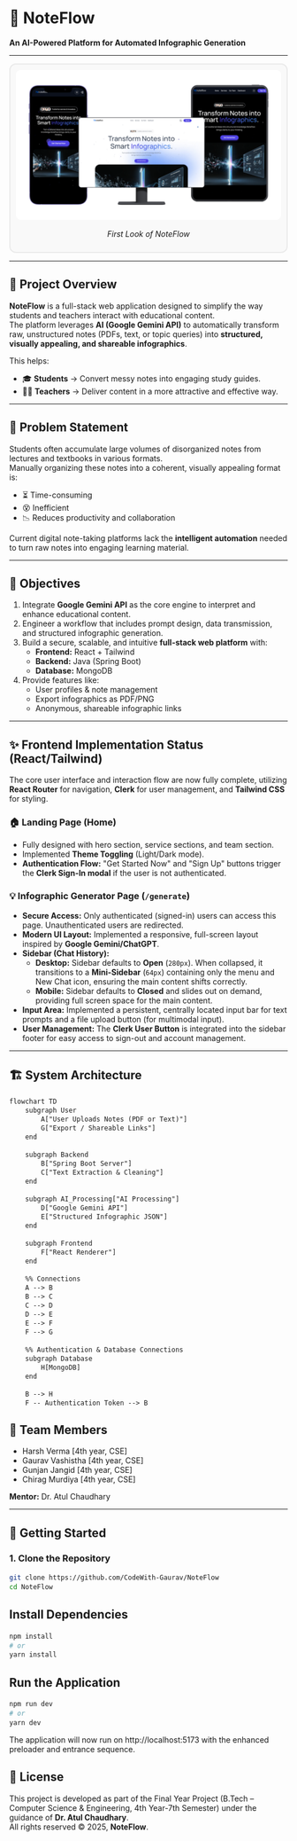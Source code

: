 # 📘 NoteFlow  
**An AI-Powered Platform for Automated Infographic Generation** 

---

<div align="center" style="border: 2px solid #eaeaea; border-radius: 12px; padding: 10px; background-color: #f9f9f9;">
  <img src="./src/assets/NoteFlow_Demo.png" alt="NoteFlow Objectives" width="800" style="border-radius: 8px;"/>
  <p><em>First Look of NoteFlow</em></p>
</div>

---

## 🚀 Project Overview
**NoteFlow** is a full-stack web application designed to simplify the way students and teachers interact with educational content.  
The platform leverages **AI (Google Gemini API)** to automatically transform raw, unstructured notes (PDFs, text, or topic queries) into **structured, visually appealing, and shareable infographics**.  

This helps:
- 🎓 **Students** → Convert messy notes into engaging study guides.  
- 👨‍🏫 **Teachers** → Deliver content in a more attractive and effective way.
  
---

## 🎯 Problem Statement
Students often accumulate large volumes of disorganized notes from lectures and textbooks in various formats.  
Manually organizing these notes into a coherent, visually appealing format is:  
- ⏳ Time-consuming  
- 😵 Inefficient  
- 📉 Reduces productivity and collaboration  

Current digital note-taking platforms lack the **intelligent automation** needed to turn raw notes into engaging learning material.  

---

## 🧩 Objectives
1. Integrate **Google Gemini API** as the core engine to interpret and enhance educational content.  
2. Engineer a workflow that includes prompt design, data transmission, and structured infographic generation.  
3. Build a secure, scalable, and intuitive **full-stack web platform** with:  
   - **Frontend:** React + Tailwind  
   - **Backend:** Java (Spring Boot)  
   - **Database:** MongoDB  
4. Provide features like:  
   - User profiles & note management  
   - Export infographics as PDF/PNG  
   - Anonymous, shareable infographic links  

---

## ✨ Frontend Implementation Status (React/Tailwind)

The core user interface and interaction flow are now fully complete, utilizing **React Router** for navigation, **Clerk** for user management, and **Tailwind CSS** for styling.

### 🏠 Landing Page (Home)
- Fully designed with hero section, service sections, and team section.
- Implemented **Theme Toggling** (Light/Dark mode).
- **Authentication Flow:** "Get Started Now" and "Sign Up" buttons trigger the **Clerk Sign-In modal** if the user is not authenticated.

### 💡 Infographic Generator Page (`/generate`)
- **Secure Access:** Only authenticated (signed-in) users can access this page. Unauthenticated users are redirected.
- **Modern UI Layout:** Implemented a responsive, full-screen layout inspired by **Google Gemini/ChatGPT**.
- **Sidebar (Chat History):**
    - **Desktop:** Sidebar defaults to **Open** (`280px`). When collapsed, it transitions to a **Mini-Sidebar** (`64px`) containing only the menu and New Chat icon, ensuring the main content shifts correctly.
    - **Mobile:** Sidebar defaults to **Closed** and slides out on demand, providing full screen space for the main content.
- **Input Area:** Implemented a persistent, centrally located input bar for text prompts and a file upload button (for multimodal input).
- **User Management:** The **Clerk User Button** is integrated into the sidebar footer for easy access to sign-out and account management.

---

## 🏗️ System Architecture
```mermaid
flowchart TD
    subgraph User
        A["User Uploads Notes (PDF or Text)"]
        G["Export / Shareable Links"]
    end

    subgraph Backend
        B["Spring Boot Server"]
        C["Text Extraction & Cleaning"]
    end

    subgraph AI_Processing["AI Processing"]
        D["Google Gemini API"]
        E["Structured Infographic JSON"]
    end

    subgraph Frontend
        F["React Renderer"]
    end

    %% Connections
    A --> B
    B --> C
    C --> D
    D --> E
    E --> F
    F --> G
    
    %% Authentication & Database Connections
    subgraph Database
        H[MongoDB]
    end
    
    B --> H
    F -- Authentication Token --> B
```

## 👥 Team Members

- Harsh Verma [4th year, CSE]
- Gaurav Vashistha [4th year, CSE]
- Gunjan Jangid [4th year, CSE]
- Chirag Murdiya [4th year, CSE]

**Mentor:** Dr. Atul Chaudhary  

---

## 🚀 Getting Started

### 1. Clone the Repository
```bash
git clone https://github.com/CodeWith-Gaurav/NoteFlow
cd NoteFlow
```
## Install Dependencies
```bash
npm install
# or
yarn install
```
## Run the Application
```bash
npm run dev
# or
yarn dev
```
The application will now run on http://localhost:5173 with the enhanced preloader and entrance sequence.
 
## 📜 License

This project is developed as part of the Final Year Project (B.Tech – Computer Science & Engineering, 4th Year-7th Semester) under the guidance of **Dr. Atul Chaudhary**.  
All rights reserved © 2025, **NoteFlow**.
